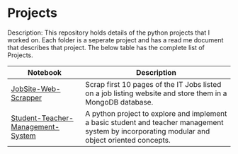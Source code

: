 # Projects

Description: This repository holds details of the python projects that I worked on. Each folder is a seperate project and has a read me document that describes that project. The below table has the complete list of Projects.

| Notebook | Description |
|--------------------------------------------------------------------------------------------------------------|-------------------------------------------------------------------------------------------------------------------------------------------------------------------|
| [JobSite-Web-Scrapper](https://github.com/abhiatgith/Projects/tree/master/Python/Webscrapperprj) | Scrap first 10 pages of the IT Jobs listed on a job listing website and store them in a MongoDB database. |
| [Student-Teacher-Management-System](https://github.com/abhiatgith/Projects/tree/master/Python/stdtchrmgmt) | A python project to explore and implement a basic student and teacher management system by incorporating modular and object oriented concepts. |
